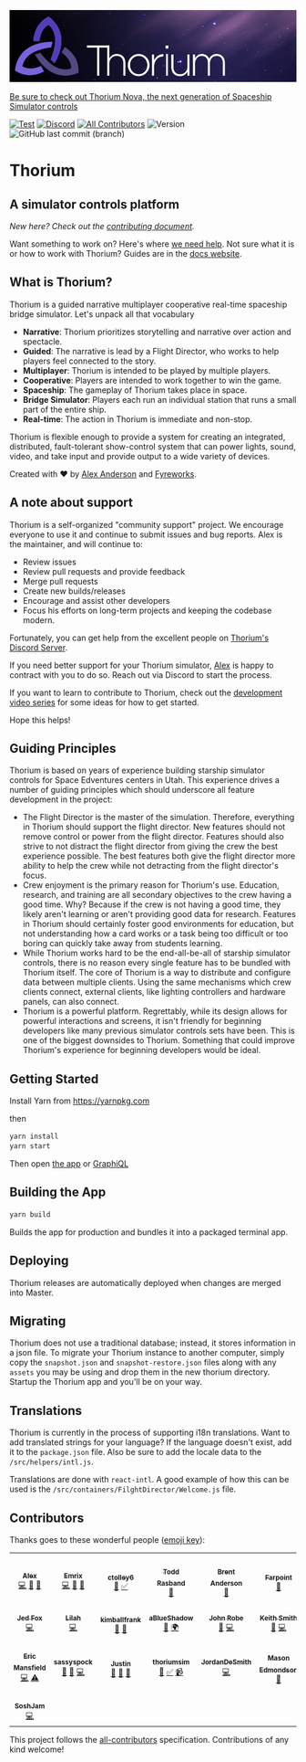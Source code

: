 ![Thorium](github-banner.png)

[Be sure to check out Thorium Nova, the next generation of Spaceship Simulator controls](https://nova.thoriumsim.com)

[![Test](https://github.com/Thorium-Sim/thorium/actions/workflows/test.yml/badge.svg)](https://github.com/Thorium-Sim/thorium/actions/workflows/test.yml)
[![Discord](https://img.shields.io/discord/390968011605147648.svg)](https://discord.gg/UvxTQZz)
[![All Contributors](https://img.shields.io/badge/all_contributors-20-orange.svg?style=flat-square)](#contributors)
![Version](https://img.shields.io/github/package-json/v/thorium-sim/thorium)
![GitHub last commit (branch)](https://img.shields.io/github/last-commit/thorium-sim/thorium/develop)

# Thorium

## A simulator controls platform

_New here? Check out the [contributing document](CONTRIBUTING.md)._

Want something to work on? Here's where
[we need help](https://github.com/Thorium-Sim/thorium/labels/help%20wanted). Not
sure what it is or how to work with Thorium? Guides are in the
[docs website](https://classic.thoriumsim.com/docs/overview.html).

## What is Thorium?

Thorium is a guided narrative multiplayer cooperative real-time spaceship bridge
simulator. Let's unpack all that vocabulary

- **Narrative**: Thorium prioritizes storytelling and narrative over action and
  spectacle.
- **Guided**: The narrative is lead by a Flight Director, who works to help
  players feel connected to the story.
- **Multiplayer**: Thorium is intended to be played by multiple players.
- **Cooperative**: Players are intended to work together to win the game.
- **Spaceship**: The gameplay of Thorium takes place in space.
- **Bridge Simulator**: Players each run an individual station that runs a small
  part of the entire ship.
- **Real-time**: The action in Thorium is immediate and non-stop.

Thorium is flexible enough to provide a system for creating an integrated,
distributed, fault-tolerant show-control system that can power lights, sound,
video, and take input and provide output to a wide variety of devices.

Created with ❤ by [Alex Anderson]() and [Fyreworks](https://fyreworks.us).

## A note about support

Thorium is a self-organized "community support" project. We encourage everyone
to use it and continue to submit issues and bug reports. Alex is the maintainer,
and will continue to:

- Review issues
- Review pull requests and provide feedback
- Merge pull requests
- Create new builds/releases
- Encourage and assist other developers
- Focus his efforts on long-term projects and keeping the codebase modern.

Fortunately, you can get help from the excellent people on
[Thorium's Discord Server](https://discord.gg/UvxTQZz).

If you need better support for your Thorium simulator,
[Alex](https://github.com/alexanderson1993) is happy to contract with you to do
so. Reach out via Discord to start the process.

If you want to learn to contribute to Thorium, check out the
[development video series](https://www.youtube.com/watch?v=iEU6NcOKhyE&list=PLvw0SNT6wHt9au1-6yCOh7QHj-p5ir0l6)
for some ideas for how to get started.

Hope this helps!

## Guiding Principles

Thorium is based on years of experience building starship simulator controls for
Space Edventures centers in Utah. This experience drives a number of guiding
principles which should underscore all feature development in the project:

- The Flight Director is the master of the simulation. Therefore, everything in
  Thorium should support the flight director. New features should not remove
  control or power from the flight director. Features should also strive to not
  distract the flight director from giving the crew the best experience
  possible. The best features both give the flight director more ability to help
  the crew while not detracting from the flight director's focus.
- Crew enjoyment is the primary reason for Thorium's use. Education, research,
  and training are all secondary objectives to the crew having a good time. Why?
  Because if the crew is not having a good time, they likely aren't learning or
  aren't providing good data for research. Features in Thorium should certainly
  foster good environments for education, but not understanding how a card works
  or a task being too difficult or too boring can quickly take away from
  students learning.
- While Thorium works hard to be the end-all-be-all of starship simulator
  controls, there is no reason every single feature has to be bundled with
  Thorium itself. The core of Thorium is a way to distribute and configure data
  between multiple clients. Using the same mechanisms which crew clients
  connect, external clients, like lighting controllers and hardware panels, can
  also connect.
- Thorium is a powerful platform. Regrettably, while its design allows for
  powerful interactions and screens, it isn't friendly for beginning developers
  like many previous simulator controls sets have been. This is one of the
  biggest downsides to Thorium. Something that could improve Thorium's
  experience for beginning developers would be ideal.

## Getting Started

Install Yarn from https://yarnpkg.com

then

```sh
yarn install
yarn start
```

Then open [the app](http://localhost:3000) or
[GraphiQL](http://localhost:3001/graphiql)

## Building the App

```sh
yarn build
```

Builds the app for production and bundles it into a packaged terminal app.

## Deploying

Thorium releases are automatically deployed when changes are merged into Master.

## Migrating

Thorium does not use a traditional database; instead, it stores information in a
json file. To migrate your Thorium instance to another computer, simply copy the
`snapshot.json` and `snapshot-restore.json` files along with any `assets` you
may be using and drop them in the new thorium directory. Startup the Thorium app
and you'll be on your way.

## Translations

Thorium is currently in the process of supporting i18n translations. Want to add
translated strings for your language? If the language doesn't exist, add it to
the `package.json` file. Also be sure to add the locale data to the
`/src/helpers/intl.js`.

Translations are done with `react-intl`. A good example of how this can be used
is the `/src/containers/FilghtDirector/Welcome.js` file.

## Contributors

Thanks goes to these wonderful people
([emoji key](https://github.com/kentcdodds/all-contributors#emoji-key)):

<!-- ALL-CONTRIBUTORS-LIST:START - Do not remove or modify this section -->
<!-- prettier-ignore-start -->
<!-- markdownlint-disable -->
<table>
  <tr>
    <td align="center"><a href="http://ralexanderson.com"><img src="https://avatars1.githubusercontent.com/u/6558157?v=4?s=100" width="100px;" alt=""/><br /><sub><b>Alex</b></sub></a><br /><a href="https://github.com/thorium-sim/Thorium/commits?author=alexanderson1993" title="Code">💻</a> <a href="https://github.com/thorium-sim/Thorium/commits?author=alexanderson1993" title="Documentation">📖</a> <a href="#design-alexanderson1993" title="Design">🎨</a></td>
    <td align="center"><a href="https://github.com/Emrix"><img src="https://avatars0.githubusercontent.com/u/1387836?v=4?s=100" width="100px;" alt=""/><br /><sub><b>Emrix</b></sub></a><br /><a href="https://github.com/thorium-sim/Thorium/commits?author=Emrix" title="Code">💻</a> <a href="https://github.com/thorium-sim/Thorium/pulls?q=is%3Apr+reviewed-by%3AEmrix" title="Reviewed Pull Requests">👀</a> <a href="#ideas-Emrix" title="Ideas, Planning, & Feedback">🤔</a></td>
    <td align="center"><a href="https://github.com/ctolley6"><img src="https://avatars3.githubusercontent.com/u/30132958?v=4?s=100" width="100px;" alt=""/><br /><sub><b>ctolley6</b></sub></a><br /><a href="#ideas-ctolley6" title="Ideas, Planning, & Feedback">🤔</a> <a href="#tutorial-ctolley6" title="Tutorials">✅</a></td>
    <td align="center"><a href="https://github.com/Rasbandit"><img src="https://avatars0.githubusercontent.com/u/22157796?v=4?s=100" width="100px;" alt=""/><br /><sub><b>Todd Rasband</b></sub></a><br /><a href="#design-Rasbandit" title="Design">🎨</a></td>
    <td align="center"><a href="http://www.brentjanderson.com"><img src="https://avatars0.githubusercontent.com/u/45031?v=4?s=100" width="100px;" alt=""/><br /><sub><b>Brent Anderson</b></sub></a><br /><a href="#ideas-brentjanderson" title="Ideas, Planning, & Feedback">🤔</a></td>
    <td align="center"><a href="http://www.farpointStation.org"><img src="https://avatars1.githubusercontent.com/u/4927395?v=4?s=100" width="100px;" alt=""/><br /><sub><b>Farpoint</b></sub></a><br /><a href="https://github.com/thorium-sim/Thorium/issues?q=author%3Afarpoint" title="Bug reports">🐛</a></td>
    <td align="center"><a href="https://github.com/isaacOstler"><img src="https://avatars1.githubusercontent.com/u/30113240?v=4?s=100" width="100px;" alt=""/><br /><sub><b>Isaac Ostler</b></sub></a><br /><a href="https://github.com/thorium-sim/Thorium/issues?q=author%3AisaacOstler" title="Bug reports">🐛</a></td>
  </tr>
  <tr>
    <td align="center"><a href="https://j-f1.github.io"><img src="https://avatars2.githubusercontent.com/u/25517624?v=4?s=100" width="100px;" alt=""/><br /><sub><b>Jed Fox</b></sub></a><br /><a href="https://github.com/thorium-sim/Thorium/commits?author=j-f1" title="Code">💻</a></td>
    <td align="center"><a href="https://github.com/G33kX"><img src="https://avatars2.githubusercontent.com/u/2187124?v=4?s=100" width="100px;" alt=""/><br /><sub><b>Lilah</b></sub></a><br /><a href="https://github.com/thorium-sim/Thorium/commits?author=G33kX" title="Code">💻</a></td>
    <td align="center"><a href="https://github.com/kimballfrank"><img src="https://avatars3.githubusercontent.com/u/1413863?v=4?s=100" width="100px;" alt=""/><br /><sub><b>kimballfrank</b></sub></a><br /><a href="#design-kimballfrank" title="Design">🎨</a> <a href="#ideas-kimballfrank" title="Ideas, Planning, & Feedback">🤔</a></td>
    <td align="center"><a href="https://github.com/aBlueShadow"><img src="https://avatars0.githubusercontent.com/u/25465934?v=4?s=100" width="100px;" alt=""/><br /><sub><b>aBlueShadow</b></sub></a><br /><a href="#ideas-aBlueShadow" title="Ideas, Planning, & Feedback">🤔</a> <a href="#translation-aBlueShadow" title="Translation">🌍</a></td>
    <td align="center"><a href="http://jrobe.me"><img src="https://avatars1.githubusercontent.com/u/1224343?v=4?s=100" width="100px;" alt=""/><br /><sub><b>John Robe</b></sub></a><br /><a href="https://github.com/thorium-sim/Thorium/issues?q=author%3Ajrobe" title="Bug reports">🐛</a> <a href="https://github.com/thorium-sim/Thorium/commits?author=jrobe" title="Code">💻</a></td>
    <td align="center"><a href="https://github.com/ksmithut"><img src="https://avatars0.githubusercontent.com/u/1906967?v=4?s=100" width="100px;" alt=""/><br /><sub><b>Keith Smith</b></sub></a><br /><a href="https://github.com/thorium-sim/Thorium/issues?q=author%3Aksmithut" title="Bug reports">🐛</a> <a href="https://github.com/thorium-sim/Thorium/commits?author=ksmithut" title="Code">💻</a></td>
    <td align="center"><a href="https://github.com/MaesonBusk"><img src="https://avatars3.githubusercontent.com/u/40648791?v=4?s=100" width="100px;" alt=""/><br /><sub><b>MaesonBusk</b></sub></a><br /><a href="https://github.com/thorium-sim/Thorium/commits?author=MaesonBusk" title="Documentation">📖</a></td>
  </tr>
  <tr>
    <td align="center"><a href="https://github.com/ericman314"><img src="https://avatars0.githubusercontent.com/u/6345617?v=4?s=100" width="100px;" alt=""/><br /><sub><b>Eric Mansfield</b></sub></a><br /><a href="https://github.com/thorium-sim/Thorium/commits?author=ericman314" title="Code">💻</a> <a href="https://github.com/thorium-sim/Thorium/commits?author=ericman314" title="Tests">⚠️</a></td>
    <td align="center"><a href="https://github.com/sassyspock"><img src="https://avatars2.githubusercontent.com/u/43680869?v=4?s=100" width="100px;" alt=""/><br /><sub><b>sassyspock</b></sub></a><br /><a href="https://github.com/thorium-sim/Thorium/commits?author=sassyspock" title="Documentation">📖</a> <a href="https://github.com/thorium-sim/Thorium/issues?q=author%3Asassyspock" title="Bug reports">🐛</a> <a href="https://github.com/thorium-sim/Thorium/commits?author=sassyspock" title="Code">💻</a></td>
    <td align="center"><a href="http://justinpaulhammond.com"><img src="https://avatars0.githubusercontent.com/u/39606064?v=4?s=100" width="100px;" alt=""/><br /><sub><b>Justin</b></sub></a><br /><a href="https://github.com/thorium-sim/Thorium/commits?author=Justintime50" title="Documentation">📖</a> <a href="https://github.com/thorium-sim/Thorium/issues?q=author%3AJustintime50" title="Bug reports">🐛</a> <a href="#blog-Justintime50" title="Blogposts">📝</a></td>
    <td align="center"><a href="https://github.com/thoriumsim"><img src="https://avatars0.githubusercontent.com/u/48568289?v=4?s=100" width="100px;" alt=""/><br /><sub><b>thoriumsim</b></sub></a><br /><a href="https://github.com/thorium-sim/Thorium/commits?author=thoriumsim" title="Documentation">📖</a> <a href="#tutorial-thoriumsim" title="Tutorials">✅</a> <a href="#video-thoriumsim" title="Videos">📹</a></td>
    <td align="center"><a href="https://github.com/JordanDeSmith"><img src="https://avatars2.githubusercontent.com/u/48338615?v=4?s=100" width="100px;" alt=""/><br /><sub><b>JordanDeSmith</b></sub></a><br /><a href="https://github.com/thorium-sim/Thorium/commits?author=JordanDeSmith" title="Code">💻</a></td>
    <td align="center"><a href="https://github.com/Unit1229"><img src="https://avatars3.githubusercontent.com/u/35549562?v=4?s=100" width="100px;" alt=""/><br /><sub><b>Mason Edmondson</b></sub></a><br /><a href="https://github.com/thorium-sim/Thorium/issues?q=author%3AUnit1229" title="Bug reports">🐛</a></td>
    <td align="center"><a href="https://github.com/isaaccubeman"><img src="https://avatars2.githubusercontent.com/u/65324647?v=4?s=100" width="100px;" alt=""/><br /><sub><b>Isaac Evans</b></sub></a><br /><a href="https://github.com/thorium-sim/Thorium/issues?q=author%3Aisaaccubeman" title="Bug reports">🐛</a> <a href="https://github.com/thorium-sim/Thorium/commits?author=isaaccubeman" title="Tests">⚠️</a></td>
  </tr>
  <tr>
    <td align="center"><a href="https://github.com/SoshJam"><img src="https://avatars.githubusercontent.com/u/21060092?v=4?s=100" width="100px;" alt=""/><br /><sub><b>SoshJam</b></sub></a><br /><a href="https://github.com/thorium-sim/Thorium/commits?author=SoshJam" title="Code">💻</a></td>
  </tr>
</table>

<!-- markdownlint-restore -->
<!-- prettier-ignore-end -->

<!-- ALL-CONTRIBUTORS-LIST:END -->

This project follows the
[all-contributors](https://github.com/kentcdodds/all-contributors)
specification. Contributions of any kind welcome!
